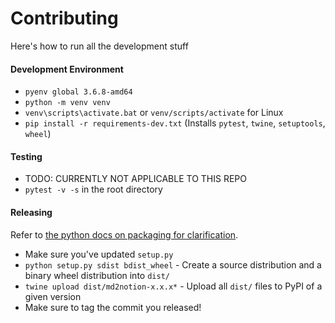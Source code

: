 # Contributing

Here's how to run all the development stuff

#### Development Environment
* `pyenv global 3.6.8-amd64`
* `python -m venv venv`
* `venv\scripts\activate.bat` or `venv/scripts/activate` for Linux
* `pip install -r requirements-dev.txt` (Installs `pytest`, `twine`, `setuptools`, `wheel`)

#### Testing
* TODO: CURRENTLY NOT APPLICABLE TO THIS REPO
* `pytest -v -s` in the root directory

#### Releasing
Refer to [the python docs on packaging for clarification](https://packaging.python.org/tutorials/packaging-projects/).
* Make sure you've updated `setup.py`
* `python setup.py sdist bdist_wheel` - Create a source distribution and a binary wheel distribution into `dist/`
* `twine upload dist/md2notion-x.x.x*` - Upload all `dist/` files to PyPI of a given version
* Make sure to tag the commit you released!
